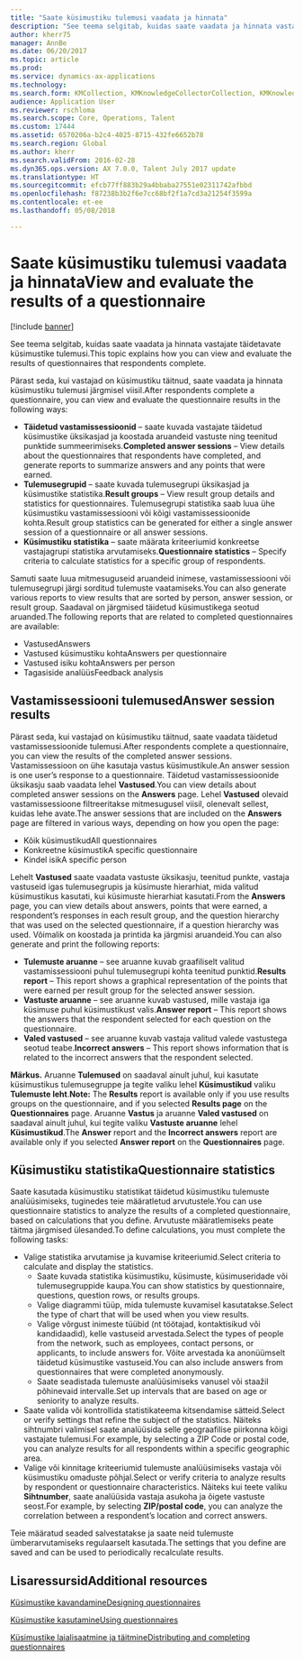 ```yaml
---
title: "Saate küsimustiku tulemusi vaadata ja hinnata"
description: "See teema selgitab, kuidas saate vaadata ja hinnata vastajate täidetavate küsimustike tulemusi."
author: kherr75
manager: AnnBe
ms.date: 06/20/2017
ms.topic: article
ms.prod: 
ms.service: dynamics-ax-applications
ms.technology: 
ms.search.form: KMCollection, KMKnowledgeCollectorCollection, KMKnowledgeCollectorUserResults
audience: Application User
ms.reviewer: rschloma
ms.search.scope: Core, Operations, Talent
ms.custom: 17444
ms.assetid: 6570206a-b2c4-4025-8715-432fe6652b78
ms.search.region: Global
ms.author: kherr
ms.search.validFrom: 2016-02-28
ms.dyn365.ops.version: AX 7.0.0, Talent July 2017 update
ms.translationtype: HT
ms.sourcegitcommit: efcb77ff883b29a4bbaba27551e02311742afbbd
ms.openlocfilehash: f87238b3b2f6e7cc68bf2f1a7cd3a21254f3599a
ms.contentlocale: et-ee
ms.lasthandoff: 05/08/2018

---
```


# <a name="view-and-evaluate-the-results-of-a-questionnaire"></a><span data-ttu-id="50a9c-103">Saate küsimustiku tulemusi vaadata ja hinnata</span><span class="sxs-lookup"><span data-stu-id="50a9c-103">View and evaluate the results of a questionnaire</span></span>

[!include [banner](includes/banner.md)]

<span data-ttu-id="50a9c-104">See teema selgitab, kuidas saate vaadata ja hinnata vastajate täidetavate küsimustike tulemusi.</span><span class="sxs-lookup"><span data-stu-id="50a9c-104">This topic explains how you can view and evaluate the results of questionnaires that respondents complete.</span></span> 

<span data-ttu-id="50a9c-105">Pärast seda, kui vastajad on küsimustiku täitnud, saate vaadata ja hinnata küsimustiku tulemusi järgmisel viisil.</span><span class="sxs-lookup"><span data-stu-id="50a9c-105">After respondents complete a questionnaire, you can view and evaluate the questionnaire results in the following ways:</span></span>

-   <span data-ttu-id="50a9c-106">**Täidetud vastamissessioonid** – saate kuvada vastajate täidetud küsimustike üksikasjad ja koostada aruandeid vastuste ning teenitud punktide summeerimiseks.</span><span class="sxs-lookup"><span data-stu-id="50a9c-106">**Completed answer sessions** – View details about the questionnaires that respondents have completed, and generate reports to summarize answers and any points that were earned.</span></span>
-   <span data-ttu-id="50a9c-107">**Tulemusegrupid** – saate kuvada tulemusegrupi üksikasjad ja küsimustike statistika.</span><span class="sxs-lookup"><span data-stu-id="50a9c-107">**Result groups** – View result group details and statistics for questionnaires.</span></span> <span data-ttu-id="50a9c-108">Tulemusegrupi statistika saab luua ühe küsimustiku vastamissessiooni või kõigi vastamissessioonide kohta.</span><span class="sxs-lookup"><span data-stu-id="50a9c-108">Result group statistics can be generated for either a single answer session  of a questionnaire or all answer sessions.</span></span>
-   <span data-ttu-id="50a9c-109">**Küsimustiku statistika** – saate määrata kriteeriumid konkreetse vastajagrupi statistika arvutamiseks.</span><span class="sxs-lookup"><span data-stu-id="50a9c-109">**Questionnaire statistics** – Specify criteria to calculate statistics for a specific group of respondents.</span></span>

<span data-ttu-id="50a9c-110">Samuti saate luua mitmesuguseid aruandeid inimese, vastamissessiooni või tulemusegrupi järgi sorditud tulemuste vaatamiseks.</span><span class="sxs-lookup"><span data-stu-id="50a9c-110">You can also generate various reports to view results that are sorted by person, answer session, or result group.</span></span> <span data-ttu-id="50a9c-111">Saadaval on järgmised täidetud küsimustikega seotud aruanded.</span><span class="sxs-lookup"><span data-stu-id="50a9c-111">The following reports that are related to completed questionnaires are available:</span></span>

-   <span data-ttu-id="50a9c-112">Vastused</span><span class="sxs-lookup"><span data-stu-id="50a9c-112">Answers</span></span>
-   <span data-ttu-id="50a9c-113">Vastused küsimustiku kohta</span><span class="sxs-lookup"><span data-stu-id="50a9c-113">Answers per questionnaire</span></span>
-   <span data-ttu-id="50a9c-114">Vastused isiku kohta</span><span class="sxs-lookup"><span data-stu-id="50a9c-114">Answers per person</span></span>
-   <span data-ttu-id="50a9c-115">Tagasiside analüüs</span><span class="sxs-lookup"><span data-stu-id="50a9c-115">Feedback analysis</span></span>

## <a name="answer-session-results"></a><span data-ttu-id="50a9c-116">Vastamissessiooni tulemused</span><span class="sxs-lookup"><span data-stu-id="50a9c-116">Answer session results</span></span>
<span data-ttu-id="50a9c-117">Pärast seda, kui vastajad on küsimustiku täitnud, saate vaadata täidetud vastamissessioonide tulemusi.</span><span class="sxs-lookup"><span data-stu-id="50a9c-117">After respondents complete a questionnaire, you can view the results of the completed answer sessions.</span></span> <span data-ttu-id="50a9c-118">Vastamissessioon on ühe kasutaja vastus küsimustikule.</span><span class="sxs-lookup"><span data-stu-id="50a9c-118">An answer session is one user’s response to a questionnaire.</span></span> <span data-ttu-id="50a9c-119">Täidetud vastamissessioonide üksikasju saab vaadata lehel **Vastused**.</span><span class="sxs-lookup"><span data-stu-id="50a9c-119">You can view details about completed answer sessions on the **Answers** page.</span></span> <span data-ttu-id="50a9c-120">Lehel **Vastused** olevaid vastamissessioone filtreeritakse mitmesugusel viisil, olenevalt sellest, kuidas lehe avate.</span><span class="sxs-lookup"><span data-stu-id="50a9c-120">The answer sessions that are included on the **Answers** page are filtered in various ways, depending on how you open the page:</span></span>

-   <span data-ttu-id="50a9c-121">Kõik küsimustikud</span><span class="sxs-lookup"><span data-stu-id="50a9c-121">All questionnaires</span></span>
-   <span data-ttu-id="50a9c-122">Konkreetne küsimustik</span><span class="sxs-lookup"><span data-stu-id="50a9c-122">A specific questionnaire</span></span>
-   <span data-ttu-id="50a9c-123">Kindel isik</span><span class="sxs-lookup"><span data-stu-id="50a9c-123">A specific person</span></span>

<span data-ttu-id="50a9c-124">Lehelt **Vastused** saate vaadata vastuste üksikasju, teenitud punkte, vastaja vastuseid igas tulemusegrupis ja küsimuste hierarhiat, mida valitud küsimustikus kasutati, kui küsimuste hierarhiat kasutati.</span><span class="sxs-lookup"><span data-stu-id="50a9c-124">From the **Answers** page, you can view details about answers, points that were earned, a respondent’s responses in each result group, and the question hierarchy that was used on the selected questionnaire, if a question hierarchy was used.</span></span> <span data-ttu-id="50a9c-125">Võimalik on koostada ja printida ka järgmisi aruandeid.</span><span class="sxs-lookup"><span data-stu-id="50a9c-125">You can also generate and print the following reports:</span></span>

-   <span data-ttu-id="50a9c-126">**Tulemuste aruanne** – see aruanne kuvab graafiliselt valitud vastamissessiooni puhul tulemusegrupi kohta teenitud punktid.</span><span class="sxs-lookup"><span data-stu-id="50a9c-126">**Results report** – This report shows a graphical representation of the points that were earned per result group for the selected answer session.</span></span>
-   <span data-ttu-id="50a9c-127">**Vastuste aruanne** – see aruanne kuvab vastused, mille vastaja iga küsimuse puhul küsimustikust valis.</span><span class="sxs-lookup"><span data-stu-id="50a9c-127">**Answer report** – This report shows the answers that the respondent selected for each question on the questionnaire.</span></span>
-   <span data-ttu-id="50a9c-128">**Valed vastused** – see aruanne kuvab vastaja valitud valede vastustega seotud teabe.</span><span class="sxs-lookup"><span data-stu-id="50a9c-128">**Incorrect answers** – This report shows information that is related to the incorrect answers that the respondent selected.</span></span>

<span data-ttu-id="50a9c-129">**Märkus.** Aruanne **Tulemused** on saadaval ainult juhul, kui kasutate küsimustikus tulemusegruppe ja tegite valiku lehel **Küsimustikud** valiku **Tulemuste leht**.</span><span class="sxs-lookup"><span data-stu-id="50a9c-129">**Note:** The **Results** report is available only if you use results groups on the questionnaire, and if you selected **Results page** on the **Questionnaires** page.</span></span> <span data-ttu-id="50a9c-130">Aruanne **Vastus** ja aruanne **Valed vastused** on saadaval ainult juhul, kui tegite valiku **Vastuste aruanne** lehel **Küsimustikud**.</span><span class="sxs-lookup"><span data-stu-id="50a9c-130">The **Answer** report and the **Incorrect answers** report are available only if you selected **Answer report** on the **Questionnaires** page.</span></span>

## <a name="questionnaire-statistics"></a><span data-ttu-id="50a9c-131">Küsimustiku statistika</span><span class="sxs-lookup"><span data-stu-id="50a9c-131">Questionnaire statistics</span></span>
<span data-ttu-id="50a9c-132">Saate kasutada küsimustiku statistikat täidetud küsimustiku tulemuste analüüsimiseks, tuginedes teie määratletud arvutustele.</span><span class="sxs-lookup"><span data-stu-id="50a9c-132">You can use questionnaire statistics to analyze the results of a completed questionnaire, based on calculations that you define.</span></span> <span data-ttu-id="50a9c-133">Arvutuste määratlemiseks peate täitma järgmised ülesanded.</span><span class="sxs-lookup"><span data-stu-id="50a9c-133">To define calculations, you must complete the following tasks:</span></span>

-   <span data-ttu-id="50a9c-134">Valige statistika arvutamise ja kuvamise kriteeriumid.</span><span class="sxs-lookup"><span data-stu-id="50a9c-134">Select criteria to calculate and display the statistics.</span></span>
    -   <span data-ttu-id="50a9c-135">Saate kuvada statistika küsimustiku, küsimuste, küsimuseridade või tulemusegruppide kaupa.</span><span class="sxs-lookup"><span data-stu-id="50a9c-135">You can show statistics by questionnaire, questions, question rows, or results groups.</span></span>
    -   <span data-ttu-id="50a9c-136">Valige diagrammi tüüp, mida tulemuste kuvamisel kasutatakse.</span><span class="sxs-lookup"><span data-stu-id="50a9c-136">Select the type of chart that will be used when you view results.</span></span>
    -   <span data-ttu-id="50a9c-137">Valige võrgust inimeste tüübid (nt töötajad, kontaktisikud või kandidaadid), kelle vastuseid arvestada.</span><span class="sxs-lookup"><span data-stu-id="50a9c-137">Select the types of people from the network, such as employees, contact persons, or applicants, to include answers for.</span></span> <span data-ttu-id="50a9c-138">Võite arvestada ka anonüümselt täidetud küsimustike vastuseid.</span><span class="sxs-lookup"><span data-stu-id="50a9c-138">You can also include answers from questionnaires that were completed anonymously.</span></span>
    -   <span data-ttu-id="50a9c-139">Saate seadistada tulemuste analüüsimiseks vanusel või staažil põhinevaid intervalle.</span><span class="sxs-lookup"><span data-stu-id="50a9c-139">Set up intervals that are based on age or seniority to analyze results.</span></span>
-   <span data-ttu-id="50a9c-140">Saate valida või kontrollida statistikateema kitsendamise sätteid.</span><span class="sxs-lookup"><span data-stu-id="50a9c-140">Select or verify settings that refine the subject of the statistics.</span></span> <span data-ttu-id="50a9c-141">Näiteks sihtnumbri valimisel saate analüüsida selle geograafilise piirkonna kõigi vastajate tulemusi.</span><span class="sxs-lookup"><span data-stu-id="50a9c-141">For example, by selecting a ZIP Code or postal code, you can analyze results for all respondents within a specific geographic area.</span></span>
-   <span data-ttu-id="50a9c-142">Valige või kinnitage kriteeriumid tulemuste analüüsimiseks vastaja või küsimustiku omaduste põhjal.</span><span class="sxs-lookup"><span data-stu-id="50a9c-142">Select or verify criteria to analyze results by respondent or questionnaire characteristics.</span></span> <span data-ttu-id="50a9c-143">Näiteks kui teete valiku **Sihtnumber**, saate analüüsida vastaja asukoha ja õigete vastuste seost.</span><span class="sxs-lookup"><span data-stu-id="50a9c-143">For example, by selecting **ZIP/postal code**, you can analyze the correlation between a respondent’s location and correct answers.</span></span>

<span data-ttu-id="50a9c-144">Teie määratud seaded salvestatakse ja saate neid tulemuste ümberarvutamiseks regulaarselt kasutada.</span><span class="sxs-lookup"><span data-stu-id="50a9c-144">The settings that you define are saved and can be used to periodically recalculate results.</span></span>

<a name="additional-resources"></a><span data-ttu-id="50a9c-145">Lisaressursid</span><span class="sxs-lookup"><span data-stu-id="50a9c-145">Additional resources</span></span>
--------

[<span data-ttu-id="50a9c-146">Küsimustike kavandamine</span><span class="sxs-lookup"><span data-stu-id="50a9c-146">Designing questionnaires</span></span>](design-questionnaires.md)

[<span data-ttu-id="50a9c-147">Küsimustike kasutamine</span><span class="sxs-lookup"><span data-stu-id="50a9c-147">Using questionnaires</span></span>](questionnaires.md)

[<span data-ttu-id="50a9c-148">Küsimustike laialisaatmine ja täitmine</span><span class="sxs-lookup"><span data-stu-id="50a9c-148">Distributing and completing questionnaires</span></span>](distribute-questionnaires.md)


